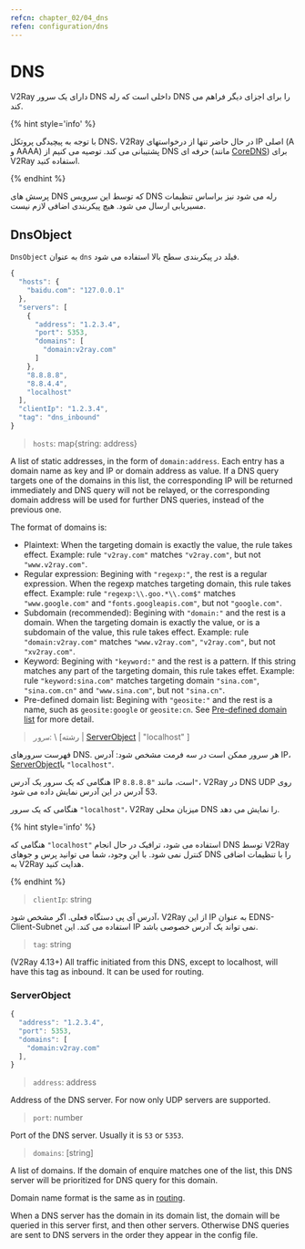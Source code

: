 ```yaml
---
refcn: chapter_02/04_dns
refen: configuration/dns
---
```

# DNS

V2Ray دارای یک سرور DNS داخلی است که رله DNS را برای اجزای دیگر فراهم می کند.

{% hint style='info' %}

با توجه به پیچیدگی پروتکل DNS، V2Ray در حال حاضر تنها از درخواستهای IP اصلی (A و AAAA) پشتیبانی می کند. توصیه می کنیم از DNS حرفه ای (مانند [CoreDNS](https://coredns.io/)) برای V2Ray استفاده کنید.

{% endhint %}

پرسش های DNS که توسط این سرویس DNS رله می شود نیز براساس تنظیمات مسیریابی ارسال می شود. هیچ پیکربندی اضافی لازم نیست.

## DnsObject

`DnsObject` به عنوان `dns` فیلد در پیکربندی سطح بالا استفاده می شود.

```javascript
{
  "hosts": {
    "baidu.com": "127.0.0.1"
  },
  "servers": [
    {
      "address": "1.2.3.4",
      "port": 5353,
      "domains": [
        "domain:v2ray.com"
      ]
    },
    "8.8.8.8",
    "8.8.4.4",
    "localhost"
  ],
  "clientIp": "1.2.3.4",
  "tag": "dns_inbound"
}
```

> `hosts`: map{string: address}

A list of static addresses, in the form of `domain:address`. Each entry has a domain name as key and IP or domain address as value. If a DNS query targets one of the domains in this list, the corresponding IP will be returned immediately and DNS query will not be relayed, or the corresponding domain address will be used for further DNS queries, instead of the previous one.

The format of domains is:

* Plaintext: When the targeting domain is exactly the value, the rule takes effect. Example: rule `"v2ray.com"` matches `"v2ray.com"`, but not `"www.v2ray.com"`.
* Regular expression: Begining with `"regexp:"`, the rest is a regular expression. When the regexp matches targeting domain, this rule takes effect. Example: rule `"regexp:\\.goo.*\\.com$"` matches `"www.google.com"` and `"fonts.googleapis.com"`, but not `"google.com"`.
* Subdomain (recommended): Begining with `"domain:"` and the rest is a domain. When the targeting domain is exactly the value, or is a subdomain of the value, this rule takes effect. Example: rule `"domain:v2ray.com"` matches `"www.v2ray.com"`, `"v2ray.com"`, but not `"xv2ray.com"`.
* Keyword: Begining with `"keyword:"` and the rest is a pattern. If this string matches any part of the targeting domain, this rule takes effet. Example: rule `"keyword:sina.com"` matches targeting domain `"sina.com"`, `"sina.com.cn"` and `"www.sina.com"`, but not `"sina.cn"`.
* Pre-defined domain list: Begining with `"geosite:"` and the rest is a name, such as `geosite:google` or `geosite:cn`. See [Pre-defined domain list](routing.md#pre-defined-domain-lists) for more detail.

> `سرور`: \ [رشته | [ServerObject](#serverobject) | "localhost" \]

فهرست سرورهای DNS. هر سرور ممکن است در سه فرمت مشخص شود: آدرس IP، [ServerObject](#serverobject)یا `"localhost"`.

هنگامی که یک سرور یک آدرس IP است، مانند `"8.8.8.8"`، V2Ray در DNS UDP روی 53 آدرس در این آدرس نمایش داده می شود.

هنگامی که یک سرور `"localhost"`، V2Ray میزبان محلی DNS را نمایش می دهد.

{% hint style='info' %}

هنگامی که `"localhost"` استفاده می شود، ترافیک در حال انجام DNS توسط V2Ray کنترل نمی شود. با این وجود، شما می توانید پرس و جوهای DNS را با تنظیمات اضافی به V2Ray هدایت کنید.

{% endhint %}

> `clientIp`: string

آدرس آی پی دستگاه فعلی. اگر مشخص شود، V2Ray از این IP به عنوان EDNS-Client-Subnet استفاده می کند. این IP نمی تواند یک آدرس خصوصی باشد.

> `tag`: string

(V2Ray 4.13+) All traffic initiated from this DNS, except to localhost, will have this tag as inbound. It can be used for routing.

### ServerObject

```javascript
{
  "address": "1.2.3.4",
  "port": 5353,
  "domains": [
    "domain:v2ray.com"
  ],
}
```

> `address`: address

Address of the DNS server. For now only UDP servers are supported.

> `port`: number

Port of the DNS server. Usually it is `53` or `5353`.

> `domains`: \[string\]

A list of domains. If the domain of enquire matches one of the list, this DNS server will be prioritized for DNS query for this domain.

Domain name format is the same as in [routing](routing.md).

When a DNS server has the domain in its domain list, the domain will be queried in this server first, and then other servers. Otherwise DNS queries are sent to DNS servers in the order they appear in the config file.